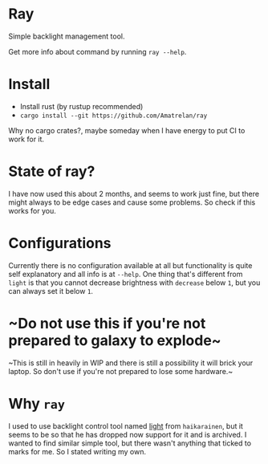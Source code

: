 # Ray
Simple backlight management tool.

Get more info about command by running `ray --help`.

# Install
- Install rust (by rustup recommended)
- `cargo install --git https://github.com/Amatrelan/ray`

Why no cargo crates?, maybe someday when I have energy to put CI to work for it.

# State of ray?
I have now used this about 2 months, and seems to work just fine, but there might always to be edge cases and cause some problems. So check if this works for you.

# Configurations
Currently there is no configuration available at all but functionality is quite self explanatory and all info is at `--help`.
One thing that's different from `light` is that you cannot decrease brightness with `decrease` below `1`, but you can always set it below `1`.

# ~Do not use this if you're not prepared to galaxy to explode~
~This is still in heavily in WIP and there is still a possibility it will brick your laptop. So don't use if you're not prepared to lose some hardware.~

# Why `ray`
I used to use backlight control tool named [light](https://github.com/haikarainen/light) from `haikarainen`, but it seems to be so that he has dropped now support for it and is archived. I wanted to find similar simple tool, but there wasn't anything that ticked to marks for me. So I stated writing my own.
